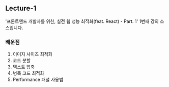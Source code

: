 ## Lecture-1

'프론트엔드 개발자를 위한, 실전 웹 성능 최적화(feat. React) - Part. 1' 1번째 강의 소스입니다.

### 배운점

1. 이미지 사이즈 최적화
2. 코드 분할
3. 텍스트 압축
4. 병목 코드 최적화
5. Performance 패널 사용법
